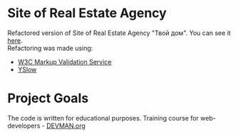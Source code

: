 # Site of Real Estate Agency

Refactored version of Site of Real Estate Agency "Твой дом". You can see it 
[here](https://eremeevfd.github.io/21_valid_markup/).  
Refactoring was made using:
* [W3C Markup Validation Service](https://validator.w3.org/)
* [YSlow](http://yslow.org/)

# Project Goals

The code is written for educational purposes. Training course for web-developers - [DEVMAN.org](https://devman.org)
